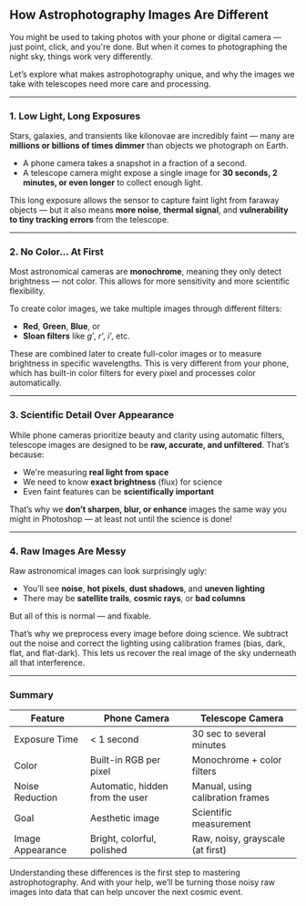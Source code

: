 ## How Astrophotography Images Are Different

You might be used to taking photos with your phone or digital camera — just point, click, and you're done. But when it comes to photographing the night sky, things work very differently.

Let’s explore what makes astrophotography unique, and why the images we take with telescopes need more care and processing.

---

### 1. Low Light, Long Exposures

Stars, galaxies, and transients like kilonovae are incredibly faint — many are **millions or billions of times dimmer** than objects we photograph on Earth.

- A phone camera takes a snapshot in a fraction of a second.
- A telescope camera might expose a single image for **30 seconds, 2 minutes, or even longer** to collect enough light.

This long exposure allows the sensor to capture faint light from faraway objects — but it also means **more noise**, **thermal signal**, and **vulnerability to tiny tracking errors** from the telescope.

---

### 2. No Color... At First

Most astronomical cameras are **monochrome**, meaning they only detect brightness — not color. This allows for more sensitivity and more scientific flexibility.

To create color images, we take multiple images through different filters:
- **Red**, **Green**, **Blue**, or
- **Sloan filters** like _g′_, _r′_, _i′_, etc.

These are combined later to create full-color images or to measure brightness in specific wavelengths. This is very different from your phone, which has built-in color filters for every pixel and processes color automatically.

---

### 3. Scientific Detail Over Appearance

While phone cameras prioritize beauty and clarity using automatic filters, telescope images are designed to be **raw, accurate, and unfiltered**. That’s because:
- We're measuring **real light from space**
- We need to know **exact brightness** (flux) for science
- Even faint features can be **scientifically important**

That’s why we **don’t sharpen, blur, or enhance** images the same way you might in Photoshop — at least not until the science is done!

---

### 4. Raw Images Are Messy

Raw astronomical images can look surprisingly ugly:
- You’ll see **noise**, **hot pixels**, **dust shadows**, and **uneven lighting**
- There may be **satellite trails**, **cosmic rays**, or **bad columns**

But all of this is normal — and fixable.

That’s why we preprocess every image before doing science. We subtract out the noise and correct the lighting using calibration frames (bias, dark, flat, and flat-dark). This lets us recover the real image of the sky underneath all that interference.

---

### Summary

| Feature              | Phone Camera                       | Telescope Camera                     |
|----------------------|-------------------------------------|---------------------------------------|
| Exposure Time        | < 1 second                         | 30 sec to several minutes             |
| Color                | Built-in RGB per pixel             | Monochrome + color filters            |
| Noise Reduction      | Automatic, hidden from the user    | Manual, using calibration frames      |
| Goal                 | Aesthetic image                    | Scientific measurement                |
| Image Appearance     | Bright, colorful, polished         | Raw, noisy, grayscale (at first)      |

Understanding these differences is the first step to mastering astrophotography. And with your help, we’ll be turning those noisy raw images into data that can help uncover the next cosmic event.

